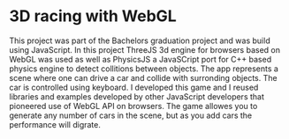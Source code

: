 # 3D racing with WebGL
This project was part of the Bachelors graduation project and was build using JavaScript. 
In this project ThreeJS 3d engine for browsers based on WebGL was used as well as PhysicsJS a JavaSCript port for C++ based physics engine to detect collitions between objects.
The app represents a scene where one can drive a car and collide with surronding objects.
The car is controlled using keyboard.
I developed this game and I reused libraries and examples developed by other JavaScript developers that pioneered use of WebGL API on browsers.
The game allowes you to generate any number of cars in the scene, but as you add cars the performance will digrate.
